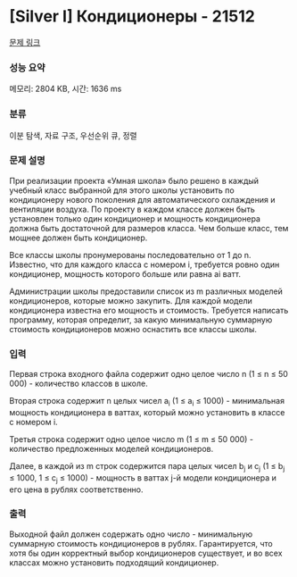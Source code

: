 # [Silver I] Кондиционеры - 21512 

[문제 링크](https://www.acmicpc.net/problem/21512) 

### 성능 요약

메모리: 2804 KB, 시간: 1636 ms

### 분류

이분 탐색, 자료 구조, 우선순위 큐, 정렬

### 문제 설명

<p>При реализации проекта «Умная школа» было решено в каждый учебный класс выбранной для этого школы установить по кондиционеру нового поколения для автоматического охлаждения и вентиляции воздуха. По проекту в каждом классе должен быть установлен только один кондиционер и мощность кондиционера должна быть достаточной для размеров класса. Чем больше класс, тем мощнее должен быть кондиционер.</p>

<p>Все классы школы пронумерованы последовательно от 1 до n. Известно, что для каждого класса с номером i, требуется ровно один кондиционер, мощность которого больше или равна ai ватт.</p>

<p>Администрации школы предоставили список из m различных моделей кондиционеров, которые можно закупить. Для каждой модели кондиционера известна его мощность и стоимость. Требуется написать программу, которая определит, за какую минимальную суммарную стоимость кондиционеров можно оснастить все классы школы. </p>

### 입력 

 <p>Первая строка входного файла содержит одно целое число n (1 ≤ n ≤ 50 000) - количество классов в школе.</p>

<p>Вторая строка содержит n целых чисел a<sub>i</sub> (1 ≤ a<sub>i</sub> ≤ 1000) - минимальная мощность кондиционера в ваттах, который можно установить в классе с номером i.</p>

<p>Третья строка содержит одно целое число m (1 ≤ m ≤ 50 000) - количество предложенных моделей кондиционеров.</p>

<p>Далее, в каждой из m строк содержится пара целых чисел b<sub>j</sub> и c<sub>j</sub> (1 ≤ b<sub>j</sub> ≤ 1000, 1 ≤ c<sub>j</sub> ≤ 1000) - мощность в ваттах j-й модели кондиционера и его цена в рублях соответственно. </p>

### 출력 

 <p>Выходной файл должен содержать одно число - минимальную суммарную стоимость кондиционеров в рублях. Гарантируется, что хотя бы один корректный выбор кондиционеров существует, и во всех классах можно установить подходящий кондиционер. </p>

